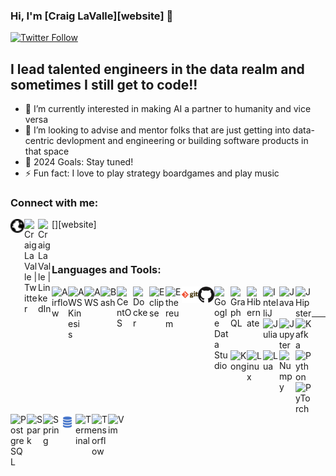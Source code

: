 ### Hi, I'm [Craig LaValle][website] 👋 

[![Twitter Follow](https://img.shields.io/twitter/follow/CraigLaValle?color=1DA1F2&logo=twitter&style=for-the-badge)](https://twitter.com/intent/follow?original_referer=https%3A%2F%2Fgithub.com%2clavalle&screen_name=CraigLaValle)

## I lead talented engineers in the data realm and sometimes I still get to code!!

- 🌱 I’m currently interested in making AI a partner to humanity and vice versa
- 👯 I’m looking to advise and mentor folks that are just getting into data-centric devlopment and engineering or building software products in that space
- 🥅 2024 Goals: Stay tuned!
- ⚡ Fun fact: I love to play strategy boardgames and play music

### Connect with me:

[<img align="left" alt="craiglavalle.com" width="22px" src="https://raw.githubusercontent.com/iconic/open-iconic/master/svg/globe.svg" />][website]
[<img align="left" alt="CraigLaValle | Twitter" width="22px" src="https://cdn.jsdelivr.net/npm/simple-icons@v3/icons/twitter.svg" />][twitter]
[<img align="left" alt="CraigLaValle | LinkedIn" width="22px" src="https://cdn.jsdelivr.net/npm/simple-icons@v3/icons/linkedin.svg" />][linkedin]

<br />

### Languages and Tools:

<img align="left" alt="Airflow" width="26px" src="https://raw.githubusercontent.com/get-icon/geticon/master/icons/airflow.svg" />  
<img align="left" alt="AWS Kinesis" width="26px" src="https://raw.githubusercontent.com/get-icon/geticon/master/icons/aws-kinesis.svg" />  
<img align="left" alt="AWS" width="26px" src="https://raw.githubusercontent.com/get-icon/geticon/master/icons/aws.svg" />  
<img align="left" alt="Bash" width="26px" src="https://raw.githubusercontent.com/get-icon/geticon/master/icons/bash.svg" />  
<img align="left" alt="CentOS" width="26px" src="https://raw.githubusercontent.com/get-icon/geticon/master/icons/centos-icon.svg" />  
<img align="left" alt="Docker" width="26px" src="https://raw.githubusercontent.com/get-icon/geticon/master/icons/docker-icon.svg" />  
<img align="left" alt="Eclipse" width="26px" src="https://raw.githubusercontent.com/get-icon/geticon/master/icons/eclipse.svg" />  
<img align="left" alt="Ethereum" width="26px" src="https://raw.githubusercontent.com/get-icon/geticon/master/icons/ethereum.svg" />  
<img align="left" alt="Git" width="26px" src="https://raw.githubusercontent.com/github/explore/80688e429a7d4ef2fca1e82350fe8e3517d3494d/topics/git/git.png" />  
<img align="left" alt="GitHub" width="26px" src="https://raw.githubusercontent.com/github/explore/78df643247d429f6cc873026c0622819ad797942/topics/github/github.png" />  
<img align="left" alt="Google Data Studio" width="26px" src="https://raw.githubusercontent.com/get-icon/geticon/master/icons/google-data-studio.svg" />  
<img align="left" alt="GraphQL" width="26px" src="https://raw.githubusercontent.com/get-icon/geticon/master/icons/graphql.svg" />  
<img align="left" alt="Hibernate" width="26px" src="https://raw.githubusercontent.com/get-icon/geticon/master/icons/hibernate.svg" />  
<img align="left" alt="IntelliJ" width="26px" src="https://raw.githubusercontent.com/get-icon/geticon/master/icons/intellij-idea.svg" />  
<img align="left" alt="Java" width="26px" src="https://raw.githubusercontent.com/get-icon/geticon/master/icons/java.svg" />  
<img align="left" alt="JHipster" width="26px" src="https://raw.githubusercontent.com/get-icon/geticon/master/icons/jhipster.svg" />  
<img align="left" alt="Julia" width="26px" src="https://raw.githubusercontent.com/get-icon/geticon/master/icons/julia.svg" />  
<img align="left" alt="Jupyter" width="26px" src="https://raw.githubusercontent.com/get-icon/geticon/master/icons/jupyter.svg" />  
<img align="left" alt="Kafka" width="26px" src="https://raw.githubusercontent.com/get-icon/geticon/master/icons/kafka-icon.svg" />  
<img align="left" alt="Kong" width="26px" src="https://raw.githubusercontent.com/get-icon/geticon/master/icons/kong.svg" />  
<img align="left" alt="Linux" width="26px" src="https://raw.githubusercontent.com/get-icon/geticon/master/icons/linux-tux.svg" />  
<img align="left" alt="Lua" width="26px" src="https://raw.githubusercontent.com/get-icon/geticon/master/icons/lua.svg" />  
<img align="left" alt="Numpy" width="26px" src="https://raw.githubusercontent.com/get-icon/geticon/master/icons/numpy-icon.svg" />  
<img align="left" alt="Python" width="26px" src="https://raw.githubusercontent.com/get-icon/geticon/master/icons/python.svg" />  
<img align="left" alt="PyTorch" width="26px" src="https://raw.githubusercontent.com/get-icon/geticon/master/icons/pytorch.svg" />  
<img align="left" alt="PostgreSQL" width="26px" src="https://raw.githubusercontent.com/get-icon/geticon/master/icons/postgresql.svg" />  
<img align="left" alt="Spark" width="26px" src="https://raw.githubusercontent.com/get-icon/geticon/master/icons/spark.svg" />  
<img align="left" alt="Spring" width="26px" src="https://raw.githubusercontent.com/get-icon/geticon/master/icons/spring.svg" />  
<img align="left" alt="SQL" width="26px" src="https://raw.githubusercontent.com/github/explore/80688e429a7d4ef2fca1e82350fe8e3517d3494d/topics/sql/sql.png" />  
<img align="left" alt="Terminal" width="26px" src="https://raw.githubusercontent.com/get-icon/geticon/master/icons/terminal.svg" />  
<img align="left" alt="Tensorflow" width="26px" src="https://raw.githubusercontent.com/get-icon/geticon/master/icons/tensorflow.svg" />  
<img align="left" alt="Vim" width="26px" src="https://raw.githubusercontent.com/get-icon/geticon/master/icons/vim.svg" />  

<br />
<br />

---

<!-- <details>
  <summary>:zap: Recent GitHub Activity</summary> -->
  
<!--START_SECTION:activity-->

<!--END_SECTION:activity-->

<!-- </details> -->

<!-- <details>
  <summary>:zap: GitHub Stats</summary>

  <img align="left" alt="clavalle's GitHub Stats" src="https://github-readme-stats.clavalle.vercel.app/api?username=clavalle&show_icons=true&hide_border=true" />

</details> -->


[twitter]: https://x.com/CraigLaValle
[linkedin]: https://www.linkedin.com/in/craig-lavalle/
